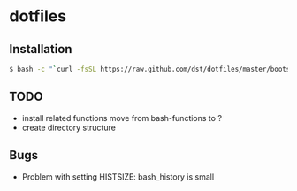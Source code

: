 # dotfiles


## Installation
```bash
$ bash -c "`curl -fsSL https://raw.github.com/dst/dotfiles/master/bootstrap.sh`"
```

## TODO
- install related functions move from bash-functions to ?
- create directory structure

## Bugs
- Problem with setting HISTSIZE: bash_history is small
